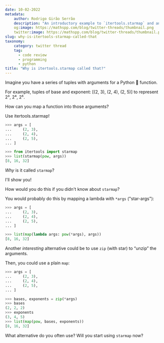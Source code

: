 ```yaml
---
date: 10-02-2022
metadata:
    author: Rodrigo Girão Serrão
    description: "An introductory example to `itertools.starmap` and an explanation of why it is called “starmap”."
    og:image: https://mathspp.com/blog/twitter-threads/thumbnail.png
    twitter:image: https://mathspp.com/blog/twitter-threads/thumbnail.png
slug: why-is-itertools-starmap-called-that
taxonomy:
    category: twitter thread
    tag:
      - code review
      - programming
      - python
title: "Why is itertools.starmap called that?"
---
```


Imagine you have a series of tuples with arguments for a Python 🐍 function.

For example, tuples of base and exponent:
[(2, 3), (2, 4), (2, 5)]
to represent 2³, 2⁴, 2⁵.

How can you map a function into those arguments?

Use itertools.starmap!

```py
>>> args = [
...     (2, 3),
...     (2, 4),
...     (2, 5),
... ]

>>> from itertools import starmap 
>>> list(starmap(pow, args))
[8, 16, 32]
```


_Why_ is it called `starmap`?

I'll show you!

How would you do this if you didn't know about `starmap`?

You would probably do this by mapping a lambda with `*args` ("star-args"):

```py
>>> args = [
...     (2, 3),
...     (2, 4),
...     (2, 5),
... ]

>>> list(map(lambda args: pow(*args), args)) 
[8, 16, 32]
```


Another _interesting_ alternative could be to use `zip` (with star) to “unzip” the arguments.

Then, you could use a plain `map`:

```py
>>> args = [
...     (2, 3),
...     (2, 4),
...     (2, 5),
... ]

>>> bases, exponents = zip(*args)
>>> bases
(2, 2, 2)
>>> exponents
(3, 4, 5)
>>> list(map(pow, bases, exponents))
[8, 16, 32]
```

What alternative do you often use?
Will you start using `starmap` now?
